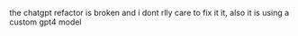 the chatgpt refactor is broken and i dont rlly care to fix it it, also it is using a custom gpt4 model
